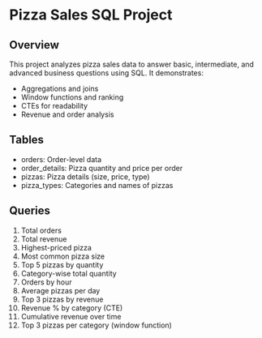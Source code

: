 # Pizza Sales SQL Project

## Overview
This project analyzes pizza sales data to answer basic, intermediate, and advanced business questions using SQL. It demonstrates:
- Aggregations and joins
- Window functions and ranking
- CTEs for readability
- Revenue and order analysis

## Tables
- orders: Order-level data
- order_details: Pizza quantity and price per order
- pizzas: Pizza details (size, price, type)
- pizza_types: Categories and names of pizzas

## Queries
1. Total orders
2. Total revenue
3. Highest-priced pizza
4. Most common pizza size
5. Top 5 pizzas by quantity
6. Category-wise total quantity
7. Orders by hour
8. Average pizzas per day
9. Top 3 pizzas by revenue
10. Revenue % by category (CTE)
11. Cumulative revenue over time
12. Top 3 pizzas per category (window function)

